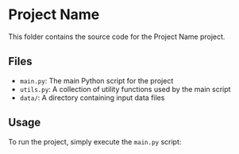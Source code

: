 # Project Name

This folder contains the source code for the Project Name project.

## Files

- `main.py`: The main Python script for the project
- `utils.py`: A collection of utility functions used by the main script
- `data/`: A directory containing input data files

## Usage

To run the project, simply execute the `main.py` script:
